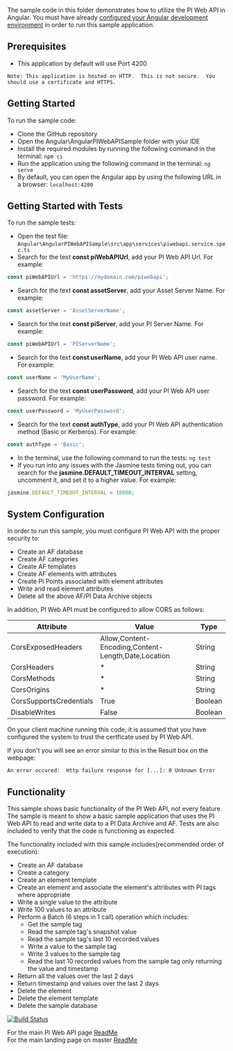 The sample code in this folder demonstrates how to utilize the PI Web API in Angular. You must have already [configured your Angular development environment](https://angular.io/guide/quickstart) in order to run this sample application.  


Prerequisites
-------------
 - This application by default will use Port 4200
 
```
Note: This application is hosted on HTTP.  This is not secure.  You should use a certificate and HTTPS.
```

Getting Started
------------

To run the sample code:
- Clone the GitHub repository
- Open the Angular\AngularPIWebAPISample folder with your IDE
- Install the required modules by running the following command in the terminal:  ```npm ci```
- Run the application using the following command in the terminal:  ```ng serve```
- By default, you can open the Angular app by using the following URL in a browser:  ```localhost:4200```

Getting Started with Tests
------------

To run the sample tests:
- Open the test file:  ```Angular\AngularPIWebAPISample\src\app\services\piwebapi.service.spec.ts```
- Search for the text __const piWebAPIUrl__, add your PI Web API Url.  For example:  

```typescript 
const piWebAPIUrl = 'https://mydomain.com/piwebapi';
```

- Search for the text __const assetServer__, add your Asset Server Name.  For example:  

```typescript 
const assetServer = 'AssetServerName';
```

- Search for the text __const piServer__, add your PI Server Name.  For example:  

```typescript
const piWebAPIUrl = 'PIServerName';
```

- Search for the text __const userName__, add your PI Web API user name.  For example:  

```typescript
const userName = 'MyUserName';
```

- Search for the text __const userPassword__, add your PI Web API user password.  For example:  
```typescript
const userPassword = 'MyUserPassword';
```

- Search for the text __const authType__, add your PI Web API authentication method (Basic or Kerberos).  For example: 

```typescript
const authType = 'Basic';
```

- In the terminal, use the following command to run the tests:  ```ng test```
- If you run into any issues with the Jasmine tests timing out, you can search for the __jasmine.DEFAULT_TIMEOUT_INTERVAL__ setting, uncomment it, and set it to a higher value.  For example:
```typescript
jasmine.DEFAULT_TIMEOUT_INTERVAL = 10000;
``` 

System Configuration
----------------------------

In order to run this sample, you must configure PI Web API with the proper security to:
- Create an AF database
- Create AF categories
- Create AF templates
- Create AF elements with attributes
- Create PI Points associated with element attributes
- Write and read element attributes
- Delete all the above AF/PI Data Archive objects  


In addition, PI Web API must be configured to allow CORS as follows:  

Attribute|Value|Type
------|------------|---
CorsExposedHeaders|Allow,Content-Encoding,Content-Length,Date,Location|String
CorsHeaders|*|String
CorsMethods|*|String
CorsOrigins|*|String
CorsSupportsCredentials|True|Boolean
DisableWrites|False|Boolean


On your client machine running this code, it is assumed that you have configured the system to trust the certficate used by PI Web API.

If you don't you will see an error similar to this in the Result box on the webpage:

```
An error occured:  Http failure response for [...]: 0 Unknown Error
```

Functionality
--------------

This sample shows basic functionality of the PI Web API, not every feature. The sample is meant to show a basic sample application that uses the PI Web API to read and write data to a PI Data Archive and AF. Tests are also included to verify that the code is functioning as expected.

The functionality included with this sample includes(recommended order of execution):
- Create an AF database
- Create a category
- Create an element template
- Create an element and associate the element's attributes with PI tags where appropriate
- Write a single value to the attribute
- Write 100 values to an attribute
- Perform a Batch (6 steps in 1 call) operation which includes:  
  - Get the sample tag  
  - Read the sample tag's snapshot value  
  - Read the sample tag's last 10 recorded values  
  - Write a value to the sample tag  
  - Write 3 values to the sample tag  
  - Read the last 10 recorded values from the sample tag only returning the value and timestamp
- Return all the values over the last 2 days
- Return timestamp and values over the last 2 days  
- Delete the element
- Delete the element template
- Delete the sample database

[![Build Status](https://osisoft.visualstudio.com/NOC/_apis/build/status/PI%20Web%20API%20(Angular)?branchName=dev)](https://osisoft.visualstudio.com/NOC/_build/latest?definitionId=4612&branchName=dev)  

For the main PI Web API page [ReadMe](../../)  
For the main landing page on master [ReadMe](https://github.com/osisoft/OSI-Samples)
